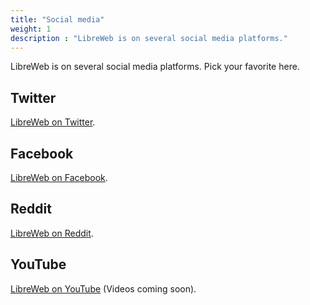 ```yaml
---
title: "Social media"
weight: 1
description : "LibreWeb is on several social media platforms."
---
```


LibreWeb is on several social media platforms. Pick your favorite here.

## Twitter <i class="fab fa-twitter"></i>

[LibreWeb on Twitter](https://twitter.com/LibreWebOrg).

## Facebook <i class="fab fa-facebook-f"></i>

[LibreWeb on Facebook](https://www.facebook.com/LibreWeb.org).

## Reddit <i class="fab fa-reddit-alien"></i>

[LibreWeb on Reddit](https://www.reddit.com/r/libreweb/).

## YouTube <i class="fab fa-youtube"></i>

[LibreWeb on YouTube](https://www.youtube.com/channel/UC1wZpYca2iu4pJ3bhZ3azcw) (Videos coming soon).
